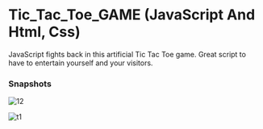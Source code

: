 # Tic_Tac_Toe_GAME (JavaScript And Html, Css)

JavaScript fights back in this artificial Tic Tac Toe game. Great script to have to entertain yourself and your visitors.

### Snapshots

![12](https://user-images.githubusercontent.com/38654469/210435892-e103c6fb-273d-4d4d-acf3-e13a3b93bd32.PNG)


![t1](https://user-images.githubusercontent.com/38654469/210435775-17596de5-1fe0-4b3d-86dd-dd3de5d45a5d.PNG)

